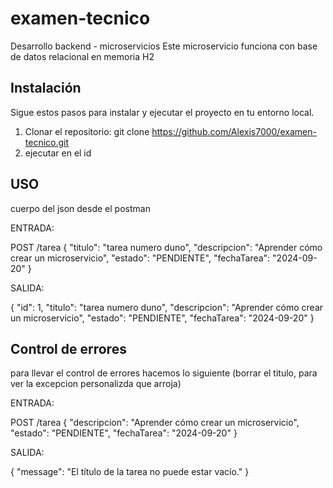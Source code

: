 # examen-tecnico
Desarrollo backend - microservicios
Este microservicio funciona con base de datos relacional en memoria H2

## Instalación

Sigue estos pasos para instalar y ejecutar el proyecto en tu entorno local.

1. Clonar el repositorio:
   git clone https://github.com/Alexis7000/examen-tecnico.git
2. ejecutar en el id

## USO

cuerpo del json desde el postman

ENTRADA:

POST /tarea
{
  "titulo": "tarea numero duno",
  "descripcion": "Aprender cómo crear un microservicio",
  "estado": "PENDIENTE",
  "fechaTarea": "2024-09-20"
}

SALIDA:

{
    "id": 1,
    "titulo": "tarea numero duno",
    "descripcion": "Aprender cómo crear un microservicio",
    "estado": "PENDIENTE",
    "fechaTarea": "2024-09-20"
}

## Control de errores
para llevar el control de errores hacemos lo siguiente (borrar el titulo, para ver la excepcion personalizda que arroja)

ENTRADA:

POST /tarea
{
  "descripcion": "Aprender cómo crear un microservicio",
  "estado": "PENDIENTE",
  "fechaTarea": "2024-09-20"
}


SALIDA:

{
    "message": "El título de la tarea no puede estar vacío."
}

